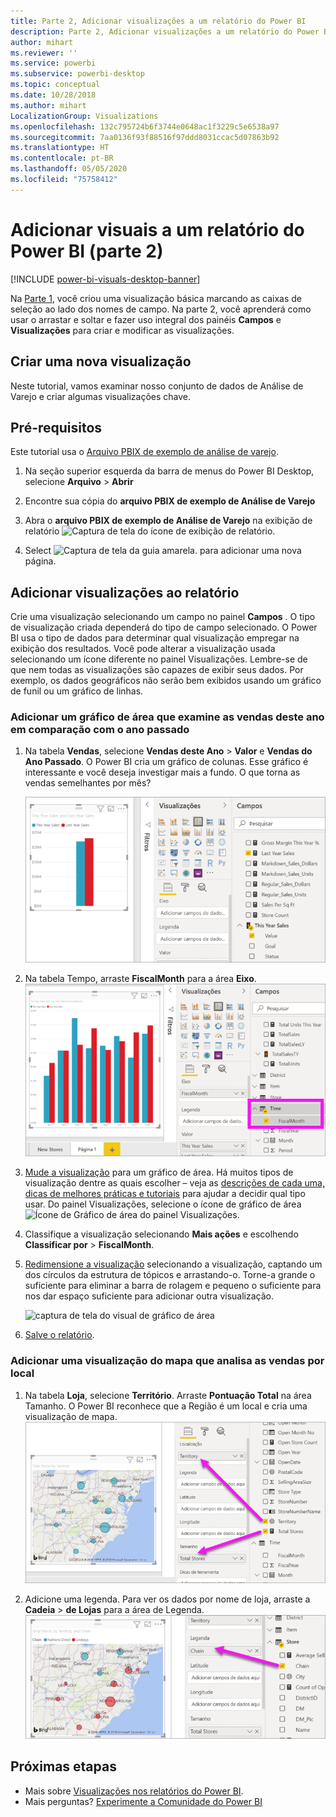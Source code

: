 ```yaml
---
title: Parte 2, Adicionar visualizações a um relatório do Power BI
description: Parte 2, Adicionar visualizações a um relatório do Power BI
author: mihart
ms.reviewer: ''
ms.service: powerbi
ms.subservice: powerbi-desktop
ms.topic: conceptual
ms.date: 10/28/2018
ms.author: mihart
LocalizationGroup: Visualizations
ms.openlocfilehash: 132c795724b6f3744e0648ac1f3229c5e6538a97
ms.sourcegitcommit: 7aa0136f93f88516f97ddd8031ccac5d07863b92
ms.translationtype: HT
ms.contentlocale: pt-BR
ms.lasthandoff: 05/05/2020
ms.locfileid: "75758412"
---
```

# <a name="add-visuals-to-a-power-bi-report-part-2"></a>Adicionar visuais a um relatório do Power BI (parte 2)

[!INCLUDE [power-bi-visuals-desktop-banner](../includes/power-bi-visuals-desktop-banner.md)]

Na [Parte 1](power-bi-report-add-visualizations-i.md), você criou uma visualização básica marcando as caixas de seleção ao lado dos nomes de campo.  Na parte 2, você aprenderá como usar o arrastar e soltar e fazer uso integral dos painéis **Campos** e **Visualizações** para criar e modificar as visualizações.


## <a name="create-a-new-visualization"></a>Criar uma nova visualização
Neste tutorial, vamos examinar nosso conjunto de dados de Análise de Varejo e criar algumas visualizações chave.

## <a name="prerequisites"></a>Pré-requisitos

Este tutorial usa o [Arquivo PBIX de exemplo de análise de varejo](https://download.microsoft.com/download/9/6/D/96DDC2FF-2568-491D-AAFA-AFDD6F763AE3/Retail%20Analysis%20Sample%20PBIX.pbix).

1. Na seção superior esquerda da barra de menus do Power BI Desktop, selecione **Arquivo** > **Abrir**
   
2. Encontre sua cópia do **arquivo PBIX de exemplo de Análise de Varejo**

1. Abra o **arquivo PBIX de exemplo de Análise de Varejo** na exibição de relatório ![Captura de tela do ícone de exibição de relatório](media/power-bi-visualization-kpi/power-bi-report-view.png).

1. Select ![Captura de tela da guia amarela.](media/power-bi-visualization-kpi/power-bi-yellow-tab.png) para adicionar uma nova página.

## <a name="add-visualizations-to-the-report"></a>Adicionar visualizações ao relatório

Crie uma visualização selecionando um campo no painel **Campos** . O tipo de visualização criada dependerá do tipo de campo selecionado. O Power BI usa o tipo de dados para determinar qual visualização empregar na exibição dos resultados. Você pode alterar a visualização usada selecionando um ícone diferente no painel Visualizações. Lembre-se de que nem todas as visualizações são capazes de exibir seus dados. Por exemplo, os dados geográficos não serão bem exibidos usando um gráfico de funil ou um gráfico de linhas. 


### <a name="add-an-area-chart-that-looks-at-this-years-sales-compared-to-last-year"></a>Adicionar um gráfico de área que examine as vendas deste ano em comparação com o ano passado

1. Na tabela **Vendas**, selecione **Vendas deste Ano** > **Valor** e **Vendas do Ano Passado**. O Power BI cria um gráfico de colunas.  Esse gráfico é interessante e você deseja investigar mais a fundo. O que torna as vendas semelhantes por mês?  
   
   ![Captura de tela mostrando um gráfico de colunas](media/power-bi-report-add-visualizations-ii/power-bi-start.png)

2. Na tabela Tempo, arraste **FiscalMonth** para a área **Eixo**.  
   ![Captura de tela mostrando o gráfico de colunas tendo o FiscalMonth como eixo](media/power-bi-report-add-visualizations-ii/power-bi-fiscalmonth.png)

3. [Mude a visualização](power-bi-report-change-visualization-type.md) para um gráfico de área.  Há muitos tipos de visualização dentre as quais escolher – veja as [descrições de cada uma, dicas de melhores práticas e tutoriais](power-bi-visualization-types-for-reports-and-q-and-a.md) para ajudar a decidir qual tipo usar. Do painel Visualizações, selecione o ícone de gráfico de área ![Ícone de Gráfico de área do painel Visualizações](media/power-bi-report-add-visualizations-ii/power-bi-area-chart.png).

4. Classifique a visualização selecionando **Mais ações** e escolhendo **Classificar por** >  **FiscalMonth**.

5. [Redimensione a visualização](power-bi-visualization-move-and-resize.md) selecionando a visualização, captando um dos círculos da estrutura de tópicos e arrastando-o. Torne-a grande o suficiente para eliminar a barra de rolagem e pequeno o suficiente para nos dar espaço suficiente para adicionar outra visualização.
   
   ![captura de tela do visual de gráfico de área](media/power-bi-report-add-visualizations-ii/pbi_part2_7b.png)
6. [Salve o relatório](../service-report-save.md).

### <a name="add-a-map-visualization-that-looks-at-sales-by-location"></a>Adicionar uma visualização do mapa que analisa as vendas por local

1. Na tabela **Loja**, selecione **Território**. Arraste **Pontuação Total** na área Tamanho. O Power BI reconhece que a Região é um local e cria uma visualização de mapa.  
   ![Gráfico da área](media/power-bi-report-add-visualizations-ii/power-bi-map1.png)

2. Adicione uma legenda.  Para ver os dados por nome de loja, arraste a **Cadeia** > **de Lojas** para a área de Legenda.  
   ![tela de relatório com uma seta da Cadeia na lista de campos para a Cadeia no bucket de Legenda](media/power-bi-report-add-visualizations-ii/power-bi-chain.png)

## <a name="next-steps"></a>Próximas etapas
* Mais sobre [Visualizações nos relatórios do Power BI](power-bi-report-visualizations.md).  
* Mais perguntas? [Experimente a Comunidade do Power BI](https://community.powerbi.com/)

